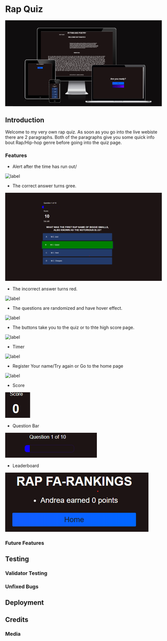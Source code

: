 # Rap Quiz
![Alt text](assets/images/am%20i%20responsive.png)


## Introduction
Welcome to my very own rap quiz. As soon as you go into the live webiste there are 2 paragraphs.
Both of the paragraphs give you some quick info bout Rap/Hip-hop genre before going into the quiz page.


### Features
- Alert after the time has run out/



![label](assets/images/alert.png%0D) 



- The correct answer turns gree.



![Alt text](assets/images/green.png)



- The incorrect answer turns red.



![label](assets/images/red.png%0D) 



- The questions are randomized and have hover effect.



![label](assets/images/quizlist.PNG%0D)



- The buttons take you to the quiz or to thte high score page.



![label](assets/images/quiz%20page.PNG%0D)



- Timer



![label](assets/images/timer.PNG%0D) 



- Register Your name/Try again or Go to the home page



![label](assets/images/end.png%0D) 



- Score



![Alt text](assets/images/score.PNG)



- Question Bar



![Alt text](assets/images/qBar.PNG)



- Leaderboard



![Alt text](assets/images/score-name-points.png)

### Future Features

## Testing 


### Validator Testing 


### Unfixed Bugs


## Deployment



## Credits 
 

### Media

